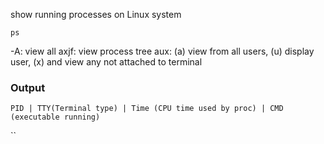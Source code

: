 show running processes on Linux system

`ps`

-A: view all
axjf: view process tree
aux: (a) view from all users, (u) display user, (x) and view any not attached to terminal

### Output
`PID | TTY(Terminal type) | Time (CPU time used by proc) | CMD (executable running)`

``